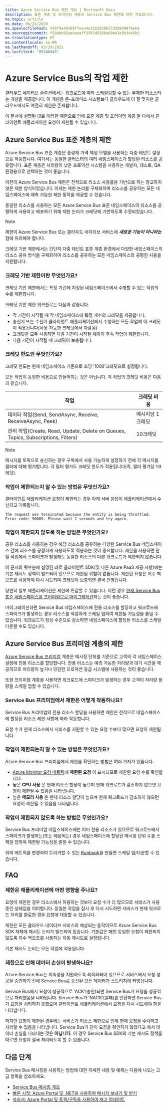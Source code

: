 ```yaml
---
title: Azure Service Bus 제한 개요 | Microsoft Docs
description: 표준 계층 및 프리미엄 계층의 Service Bus 제한에 대한 개요입니다.
ms.topic: article
ms.date: 06/23/2020
ms.openlocfilehash: 436f9a40269f7eea4e31b55b9657d38849876eb4
ms.sourcegitcommit: f28ebb95ae9aaaff3f87d8388a09b41e0b3445b5
ms.translationtype: HT
ms.contentlocale: ko-KR
ms.lasthandoff: 03/29/2021
ms.locfileid: "85340943"
---
```

# <a name="throttling-operations-on-azure-service-bus"></a>Azure Service Bus의 작업 제한

클라우드 네이티브 솔루션에서는 워크로드에 따라 스케일링할 수 있는 무제한 리소스라는 개념을 제공합니다. 이 개념은 온-프레미스 시스템보다 클라우드에 더 잘 맞지만 클라우드에서도 여전히 제한은 존재합니다.

이 문서에 설명된 대로 이러한 제한으로 인해 표준 계층 및 프리미엄 계층 둘 다에서 클라이언트 애플리케이션 요청이 제한될 수 있습니다. 

## <a name="throttling-in-azure-service-bus-standard-tier"></a>Azure Service Bus 표준 계층의 제한

Azure Service Bus 표준 계층은 종량제 가격 책정 모델을 사용하는 다중 테넌트 설정으로 작동합니다. 여기서는 동일한 클러스터의 여러 네임스페이스가 할당된 리소스를 공유합니다. 표준 계층은 처리량이 낮은 프로덕션 시스템을 사용하는 개발자, 테스트, QA 환경용으로 선택하는 것이 좋습니다.

이전의 Azure Service Bus 제한은 전적으로 리소스 사용률을 기반으로 하는 정교하지 않은 제한 방식이었습니다. 이제는 제한 논리를 구체화하여 리소스를 공유하는 모든 네임스페이스에 예측 가능한 제한 동작을 제공할 수 있습니다.

동일한 리소스를 사용하는 모든 Azure Service Bus 표준 네임스페이스의 리소스를 공평하게 사용하고 배포하기 위해 제한 논리가 크레딧에 기반하도록 수정되었습니다.

> [!NOTE]
> 제한이 Azure Service Bus 또는 클라우드 네이티브 서비스에 ***새로운 기능이 아니라는*** 점에 유의해야 합니다.
>
> 크레딧 기반 제한에서는 간단히 다중 테넌트 표준 계층 환경에서 다양한 네임스페이스의 리소스 공유 방식을 구체화하여 리소스를 공유하는 모든 네임스페이스의 공평한 사용을 지원합니다.

### <a name="what-is-credit-based-throttling"></a>크레딧 기반 제한이란 무엇인가요?

크레딧 기반 제한에서는 특정 기간에 지정된 네임스페이스에서 수행할 수 있는 작업의 수를 제한합니다. 

크레딧 기반 제한 워크플로는 다음과 같습니다. 

  * 각 기간이 시작될 때 각 네임스페이스에 특정 개수의 크레딧을 제공합니다.
  * 송신기 또는 수신기 클라이언트 애플리케이션에서 수행하는 모든 작업에 이 크레딧이 적용됩니다(사용 가능한 크레딧에서 차감됨).
  * 크레딧을 모두 사용하면 다음 기간이 시작될 때까지 후속 작업이 제한됩니다.
  * 다음 기간이 시작될 때 크레딧이 보충됩니다.

### <a name="what-are-the-credit-limits"></a>크레딧 한도란 무엇인가요?

크레딧 한도는 현재 네임스페이스 기준으로 초당 ‘1000’크레딧으로 설정됩니다.

모든 작업이 동일한 비용으로 만들어지는 것은 아닙니다. 각 작업의 크레딧 비용은 다음과 같습니다. 

| 작업 | 크레딧 비용|
|-----------|-----------|
| 데이터 작업(Send, SendAsync, Receive, ReceiveAsync, Peek) |메시지당 1크레딧 |
| 관리 작업(Create, Read, Update, Delete on Queues, Topics, Subscriptions, Filters) | 10크레딧 |

> [!NOTE]
> 메시지를 토픽으로 송신하는 경우 구독에서 사용 가능하게 설정하기 전에 각 메시지를 필터에 대해 평가합니다.
> 각 필터 평가도 크레딧 한도가 적용됩니다(즉, 필터 평가당 1크레딧).
>

### <a name="how-will-i-know-that-im-being-throttled"></a>작업이 제한되는지 알 수 있는 방법은 무엇인가요?

클라이언트 애플리케이션 요청이 제한되는 경우 아래 서버 응답이 애플리케이션에서 수신되고 기록됩니다.

```
The request was terminated because the entity is being throttled. Error code: 50009. Please wait 2 seconds and try again.
```

### <a name="how-can-i-avoid-being-throttled"></a>작업이 제한되지 않도록 하는 방법은 무엇인가요?

공유 리소스를 사용하는 경우 해당 리소스를 공유하는 다양한 Service Bus 네임스페이스 간에 리소스를 공정하게 사용하도록 적용하는 것이 중요합니다. 제한을 사용하면 단일 작업에서 스파이크가 발생해도 동일한 리소스의 다른 워크로드가 제한되지 않습니다.

이 문서의 뒷부분에 설명된 대로 클라이언트 SDK(및 다른 Azure PaaS 제공 사항)에는 기본 재시도 정책이 빌드되어 있으므로 제한될 위험이 없습니다. 제한된 요청은 지수 백오프를 사용하여 다시 시도되며 크레딧이 보충되면 결국 진행됩니다.

당연히 일부 애플리케이션은 제한에 민감할 수 있습니다. 이런 경우 [현재 Service Bus 표준 네임스페이스를 프리미엄으로 마이그레이션](service-bus-migrate-standard-premium.md)하는 것이 좋습니다. 

마이그레이션하면 Service Bus 네임스페이스에 전용 리소스를 할당하고 워크로드에 스파이크가 발생하는 경우 리소스를 적절하게 스케일 업하여 제한될 가능성을 줄일 수 있습니다. 워크로드가 정상 수준으로 감소하면 네임스페이스에 할당된 리소스를 스케일 다운할 수도 있습니다.

## <a name="throttling-in-azure-service-bus-premium-tier"></a>Azure Service Bus 프리미엄 계층의 제한

[Azure Service Bus 프리미엄](service-bus-premium-messaging.md) 계층은 메시징 단위를 기준으로 고객의 각 네임스페이스 설정에 전용 리소스를 할당합니다. 전용 리소스는 예측 가능한 처리량과 대기 시간을 제공하므로 처리량이 높거나 민감한 프로덕션 등급 시스템에 사용하는 것이 좋습니다.

또한 프리미엄 계층을 사용하면 워크로드에 스파이크가 발생하는 경우 고객이 처리량 용량을 스케일 업할 수 있습니다.

### <a name="how-does-throttling-work-in-service-bus-premium"></a>Service Bus 프리미엄에서 제한은 어떻게 작동하나요?

Service Bus 프리미엄의 전용 리소스 할당을 사용하면 제한은 전적으로 네임스페이스에 할당된 리소스 제한 사항에 따라 작동합니다.

요청 수가 현재 리소스에서 서비스를 지원할 수 있는 요청 수보다 많으면 요청이 제한됩니다.

### <a name="how-will-i-know-that-im-being-throttled"></a>작업이 제한되는지 알 수 있는 방법은 무엇인가요?

Azure Service Bus 프리미엄에서 제한을 확인하는 방법은 여러 가지가 있습니다. 
  * [Azure Monitor 요청 메트릭](service-bus-metrics-azure-monitor.md#request-metrics)에 **제한된 요청** 이 표시되므로 제한된 요청 수를 확인합니다.
  * 높은 **CPU 사용** 은 현재 리소스 할당이 높으며 현재 워크로드가 감소하지 않으면 요청이 제한될 수 있음을 나타냅니다.
  * 높은 **메모리 사용** 은 현재 리소스 할당이 높으며 현재 워크로드가 감소하지 않으면 요청이 제한될 수 있음을 나타냅니다.

### <a name="how-can-i-avoid-being-throttled"></a>작업이 제한되지 않도록 하는 방법은 무엇인가요?

Service Bus 프리미엄 네임스페이스에는 이미 전용 리소스가 있으므로 워크로드에서 스파이크가 발생하는(또는 예상되는) 경우 네임스페이스에 할당된 메시징 단위 수를 스케일 업하여 제한될 가능성을 줄일 수 있습니다.

위의 메트릭을 변경하여 트리거할 수 있는 [Runbook](../automation/automation-create-alert-triggered-runbook.md)을 만들면 스케일 업/다운할 수 있습니다.

## <a name="faqs"></a>FAQ

### <a name="how-does-throttling-affect-my-application"></a>제한은 애플리케이션에 어떤 영향을 주나요?

요청이 제한된 경우 리소스에서 허용하는 것보다 요청 수가 더 많으므로 서비스가 사용 중인 상태임을 의미합니다. 동일한 작업을 잠시 후 다시 시도하면 서비스가 현재 워크로드 처리를 완료한 경우 요청에 대응할 수 있습니다.

제한은 모든 클라우드 네이티브 서비스의 예상되는 동작이므로 Azure Service Bus SDK 자체에 재시도 논리가 빌드되어 있습니다. 기본값은 매번 동일한 요청이 제한되지 않도록 지수 백오프를 사용하는 자동 재시도로 설정됩니다.

기본 재시도 논리는 모든 작업에 적용됩니다.

### <a name="does-throttling-result-in-data-loss"></a>제한으로 인해 데이터 손실이 발생하나요?

Azure Service Bus는 지속성을 지원하도록 최적화되어 있으므로 서비스에서 요청 성공을 승인하기 전에 Service Bus로 송신된 모든 데이터가 스토리지에 커밋됩니다.

Service Bus에서 요청이 성공적으로 ‘ACK’(승인)되면 Service Bus가 요청을 성공적으로 처리했음을 나타냅니다. Service Bus가 ‘NACK’(실패)를 반환하면 Service Bus가 요청을 처리하지 못했으며 클라이언트 애플리케이션에서 요청을 다시 시도해야 함을 나타냅니다.

하지만 요청이 제한된 경우에는 서비스가 리소스 제한으로 인해 현재 요청을 수락하고 처리할 수 없음을 나타냅니다. Service Bus가 단지 요청을 확인하지 않았다고 해서 데이터 손실을 나타내는 것은 **아닙니다**. 이 경우 Service Bus SDK의 기본 재시도 정책을 따르면 요청이 결국 처리되도록 할 수 있습니다.

## <a name="next-steps"></a>다음 단계

Service Bus 메시징을 사용하는 방법에 대한 자세한 내용 및 예제는 다음에 나오는 고급 항목을 참조하세요.

* [Service Bus 메시징 개요](service-bus-messaging-overview.md)
* [빠른 시작: Azure Portal 및 .NET을 사용하여 메시지 보내기 및 받기](service-bus-quickstart-portal.md)
* [자습서: Azure Portal 및 토픽/구독을 사용하여 재고 업데이트](service-bus-tutorial-topics-subscriptions-portal.md)

